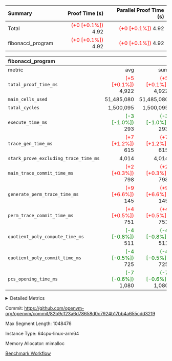 | Summary | Proof Time (s) | Parallel Proof Time (s) |
|:---|---:|---:|
| Total | <span style='color: red'>(+0 [+0.1%])</span> 4.92 | <span style='color: red'>(+0 [+0.1%])</span> 4.92 |
| fibonacci_program | <span style='color: red'>(+0 [+0.1%])</span> 4.92 | <span style='color: red'>(+0 [+0.1%])</span> 4.92 |


| fibonacci_program |||||
|:---|---:|---:|---:|---:|
|metric|avg|sum|max|min|
| `total_proof_time_ms ` | <span style='color: red'>(+5 [+0.1%])</span> 4,922 | <span style='color: red'>(+5 [+0.1%])</span> 4,922 | <span style='color: red'>(+5 [+0.1%])</span> 4,922 | <span style='color: red'>(+5 [+0.1%])</span> 4,922 |
| `main_cells_used     ` |  51,485,080 |  51,485,080 |  51,485,080 |  51,485,080 |
| `total_cycles        ` |  1,500,095 |  1,500,095 |  1,500,095 |  1,500,095 |
| `execute_time_ms     ` | <span style='color: green'>(-3 [-1.0%])</span> 293 | <span style='color: green'>(-3 [-1.0%])</span> 293 | <span style='color: green'>(-3 [-1.0%])</span> 293 | <span style='color: green'>(-3 [-1.0%])</span> 293 |
| `trace_gen_time_ms   ` | <span style='color: red'>(+7 [+1.2%])</span> 615 | <span style='color: red'>(+7 [+1.2%])</span> 615 | <span style='color: red'>(+7 [+1.2%])</span> 615 | <span style='color: red'>(+7 [+1.2%])</span> 615 |
| `stark_prove_excluding_trace_time_ms` |  4,014 |  4,014 |  4,014 |  4,014 |
| `main_trace_commit_time_ms` | <span style='color: red'>(+2 [+0.3%])</span> 798 | <span style='color: red'>(+2 [+0.3%])</span> 798 | <span style='color: red'>(+2 [+0.3%])</span> 798 | <span style='color: red'>(+2 [+0.3%])</span> 798 |
| `generate_perm_trace_time_ms` | <span style='color: red'>(+9 [+6.6%])</span> 145 | <span style='color: red'>(+9 [+6.6%])</span> 145 | <span style='color: red'>(+9 [+6.6%])</span> 145 | <span style='color: red'>(+9 [+6.6%])</span> 145 |
| `perm_trace_commit_time_ms` | <span style='color: red'>(+4 [+0.5%])</span> 751 | <span style='color: red'>(+4 [+0.5%])</span> 751 | <span style='color: red'>(+4 [+0.5%])</span> 751 | <span style='color: red'>(+4 [+0.5%])</span> 751 |
| `quotient_poly_compute_time_ms` | <span style='color: green'>(-4 [-0.8%])</span> 511 | <span style='color: green'>(-4 [-0.8%])</span> 511 | <span style='color: green'>(-4 [-0.8%])</span> 511 | <span style='color: green'>(-4 [-0.8%])</span> 511 |
| `quotient_poly_commit_time_ms` | <span style='color: green'>(-4 [-0.5%])</span> 725 | <span style='color: green'>(-4 [-0.5%])</span> 725 | <span style='color: green'>(-4 [-0.5%])</span> 725 | <span style='color: green'>(-4 [-0.5%])</span> 725 |
| `pcs_opening_time_ms ` | <span style='color: green'>(-7 [-0.6%])</span> 1,080 | <span style='color: green'>(-7 [-0.6%])</span> 1,080 | <span style='color: green'>(-7 [-0.6%])</span> 1,080 | <span style='color: green'>(-7 [-0.6%])</span> 1,080 |



<details>
<summary>Detailed Metrics</summary>

| group | num_segments | keygen_time_ms | commit_exe_time_ms |
| --- | --- | --- | --- |
| fibonacci_program | 1 | 395 | 5 | 

| group | air_name | quotient_deg | interactions | constraints |
| --- | --- | --- | --- | --- |
| fibonacci_program | AccessAdapterAir<16> | 4 | 5 | 11 | 
| fibonacci_program | AccessAdapterAir<2> | 4 | 5 | 11 | 
| fibonacci_program | AccessAdapterAir<32> | 4 | 5 | 11 | 
| fibonacci_program | AccessAdapterAir<4> | 4 | 5 | 11 | 
| fibonacci_program | AccessAdapterAir<64> | 4 | 5 | 11 | 
| fibonacci_program | AccessAdapterAir<8> | 4 | 5 | 11 | 
| fibonacci_program | BitwiseOperationLookupAir<8> | 2 | 2 | 4 | 
| fibonacci_program | MemoryMerkleAir<8> | 4 | 4 | 38 | 
| fibonacci_program | PersistentBoundaryAir<8> | 4 | 3 | 5 | 
| fibonacci_program | PhantomAir | 4 | 3 | 4 | 
| fibonacci_program | Poseidon2PeripheryAir<BabyBearParameters>, 1> | 2 | 1 | 286 | 
| fibonacci_program | ProgramAir | 1 | 1 | 4 | 
| fibonacci_program | RangeTupleCheckerAir<2> | 1 | 1 | 4 | 
| fibonacci_program | Rv32HintStoreAir | 4 | 19 | 21 | 
| fibonacci_program | VariableRangeCheckerAir | 1 | 1 | 4 | 
| fibonacci_program | VmAirWrapper<Rv32BaseAluAdapterAir, BaseAluCoreAir<4, 8> | 4 | 19 | 30 | 
| fibonacci_program | VmAirWrapper<Rv32BaseAluAdapterAir, LessThanCoreAir<4, 8> | 4 | 17 | 35 | 
| fibonacci_program | VmAirWrapper<Rv32BaseAluAdapterAir, ShiftCoreAir<4, 8> | 4 | 23 | 84 | 
| fibonacci_program | VmAirWrapper<Rv32BranchAdapterAir, BranchEqualCoreAir<4> | 4 | 11 | 17 | 
| fibonacci_program | VmAirWrapper<Rv32BranchAdapterAir, BranchLessThanCoreAir<4, 8> | 4 | 13 | 32 | 
| fibonacci_program | VmAirWrapper<Rv32CondRdWriteAdapterAir, Rv32JalLuiCoreAir> | 4 | 10 | 15 | 
| fibonacci_program | VmAirWrapper<Rv32JalrAdapterAir, Rv32JalrCoreAir> | 4 | 16 | 16 | 
| fibonacci_program | VmAirWrapper<Rv32LoadStoreAdapterAir, LoadSignExtendCoreAir<4, 8> | 4 | 18 | 21 | 
| fibonacci_program | VmAirWrapper<Rv32LoadStoreAdapterAir, LoadStoreCoreAir<4> | 4 | 17 | 27 | 
| fibonacci_program | VmAirWrapper<Rv32MultAdapterAir, DivRemCoreAir<4, 8> | 4 | 25 | 72 | 
| fibonacci_program | VmAirWrapper<Rv32MultAdapterAir, MulHCoreAir<4, 8> | 4 | 24 | 23 | 
| fibonacci_program | VmAirWrapper<Rv32MultAdapterAir, MultiplicationCoreAir<4, 8> | 4 | 19 | 13 | 
| fibonacci_program | VmAirWrapper<Rv32RdWriteAdapterAir, Rv32AuipcCoreAir> | 4 | 11 | 12 | 
| fibonacci_program | VmConnectorAir | 4 | 3 | 8 | 

| group | air_name | segment | rows | prep_cols | perm_cols | main_cols | cells |
| --- | --- | --- | --- | --- | --- | --- | --- |
| fibonacci_program | AccessAdapterAir<8> | 0 | 32 |  | 12 | 17 | 928 | 
| fibonacci_program | BitwiseOperationLookupAir<8> | 0 | 65,536 | 3 | 8 | 2 | 655,360 | 
| fibonacci_program | MemoryMerkleAir<8> | 0 | 256 |  | 12 | 32 | 11,264 | 
| fibonacci_program | PersistentBoundaryAir<8> | 0 | 32 |  | 8 | 20 | 896 | 
| fibonacci_program | PhantomAir | 0 | 2 |  | 8 | 6 | 28 | 
| fibonacci_program | Poseidon2PeripheryAir<BabyBearParameters>, 1> | 0 | 256 |  | 8 | 300 | 78,848 | 
| fibonacci_program | ProgramAir | 0 | 4,096 |  | 8 | 10 | 73,728 | 
| fibonacci_program | RangeTupleCheckerAir<2> | 0 | 524,288 | 2 | 8 | 1 | 4,718,592 | 
| fibonacci_program | Rv32HintStoreAir | 0 | 4 |  | 24 | 32 | 224 | 
| fibonacci_program | VariableRangeCheckerAir | 0 | 262,144 | 2 | 8 | 1 | 2,359,296 | 
| fibonacci_program | VmAirWrapper<Rv32BaseAluAdapterAir, BaseAluCoreAir<4, 8> | 0 | 1,048,576 |  | 28 | 36 | 67,108,864 | 
| fibonacci_program | VmAirWrapper<Rv32BaseAluAdapterAir, LessThanCoreAir<4, 8> | 0 | 524,288 |  | 24 | 37 | 31,981,568 | 
| fibonacci_program | VmAirWrapper<Rv32BranchAdapterAir, BranchEqualCoreAir<4> | 0 | 262,144 |  | 16 | 26 | 11,010,048 | 
| fibonacci_program | VmAirWrapper<Rv32BranchAdapterAir, BranchLessThanCoreAir<4, 8> | 0 | 4 |  | 20 | 32 | 208 | 
| fibonacci_program | VmAirWrapper<Rv32CondRdWriteAdapterAir, Rv32JalLuiCoreAir> | 0 | 131,072 |  | 16 | 18 | 4,456,448 | 
| fibonacci_program | VmAirWrapper<Rv32JalrAdapterAir, Rv32JalrCoreAir> | 0 | 16 |  | 20 | 28 | 768 | 
| fibonacci_program | VmAirWrapper<Rv32LoadStoreAdapterAir, LoadStoreCoreAir<4> | 0 | 16 |  | 28 | 40 | 1,088 | 
| fibonacci_program | VmAirWrapper<Rv32RdWriteAdapterAir, Rv32AuipcCoreAir> | 0 | 8 |  | 16 | 21 | 296 | 
| fibonacci_program | VmConnectorAir | 0 | 2 | 1 | 8 | 4 | 24 | 

| group | segment | trace_gen_time_ms | total_proof_time_ms | total_cycles | total_cells | stark_prove_excluding_trace_time_ms | quotient_poly_compute_time_ms | quotient_poly_commit_time_ms | perm_trace_commit_time_ms | pcs_opening_time_ms | main_trace_commit_time_ms | main_cells_used | generate_perm_trace_time_ms | execute_time_ms |
| --- | --- | --- | --- | --- | --- | --- | --- | --- | --- | --- | --- | --- | --- | --- |
| fibonacci_program | 0 | 615 | 4,922 | 1,500,095 | 122,458,476 | 4,014 | 511 | 725 | 751 | 1,080 | 798 | 51,485,080 | 145 | 293 | 

</details>


Commit: https://github.com/openvm-org/openvm/commit/82b9c123a6d78658d0c7924b17bb4a655cdd32f9

Max Segment Length: 1048476

Instance Type: 64cpu-linux-arm64

Memory Allocator: mimalloc

[Benchmark Workflow](https://github.com/openvm-org/openvm/actions/runs/13230301268)
